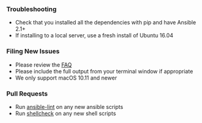 ### Troubleshooting

* Check that you installed all the dependencies with pip and have Ansible 2.1+
* If installing to a local server, use a fresh install of Ubuntu 16.04

### Filing New Issues

* Please review the [FAQ](https://github.com/trailofbits/algo#faq)
* Please include the full output from your terminal window if appropriate
* We only support macOS 10.11 and newer

### Pull Requests

* Run [ansible-lint](https://github.com/willthames/ansible-lint) on any new ansible scripts
* Run [shellcheck](https://github.com/koalaman/shellcheck) on any new shell scripts
